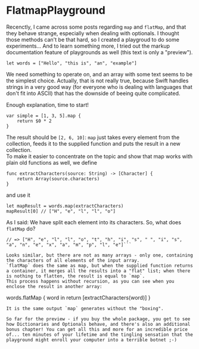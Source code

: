 # FlatmapPlayground
Recenctly, I came across some posts regarding `map` and `flatMap`, and that they behave strange, especially when dealing with optionals.
I thought those methods can't be that hard, so I created a playgroud to do some experiments...
And to learn something more, I tried out the markup documentation feature of playgrounds as well (this text is only a "preview").

`let words = ["Hello", "this is", "an", "example"]`

We need something to operate on, and an array with some text seems to be the simplest choice. Actually, that is not really true, because Swift handles strings in a very good way (for everyone who is dealing with languages that don't fit into ASCII) that has the downside of beeing quite complicated.


Enough explanation, time to start!

```
var simple = [1, 3, 5].map {
	return $0 * 2
}
```
The result should be `[2, 6, 10]`: `map` just takes every element from the collection, feeds it to the supplied function and puts the result in a new collection.\
To make it easier to concentrate on the topic and show that map works with plain old functions as well, we define
```
func extractCharacters(source: String) -> [Character] {
	return Array(source.characters)
}
```
and use it
```
let mapResult = words.map(extractCharacters)
mapResult[0] // ["H", "e", "l", "l", "o"]
```
As I said: We have split each element into its characters.
So, what does `flatMap` do?
```let flatmapResult = words.flatMap(extractCharacters)
// => ["H", "e", "l", "l", "o", "t", "h", "i", "s", " ", "i", "s", "a", "n", "e", "x", "a", "m", "p", "l", "e"]```

Looks similar, but there are not as many arrays - only one, containing the characters of all elements of the input array.
`flatMap` does the same as map, but when the supplied function returns a container, it merges all the results into a "flat" list; when there is nothing to flatten, the result is equal to `map`.
This process happens without recursion, as you can see when you enclose the result in another array:
```
words.flatMap { word in
	return [extractCharacters(word)]
}
```
It is the same output `map` generates without the "boxing".

So far for the preview - if you buy the whole package, you get to see how Dictionaries and Optionals behave, and there's also an additional bonus chapter! You can get all this and more for an incredible price of... ten minutes of your lifetime and the tingling sensation that the playground might enroll your computer into a terrible botnet ;-)
